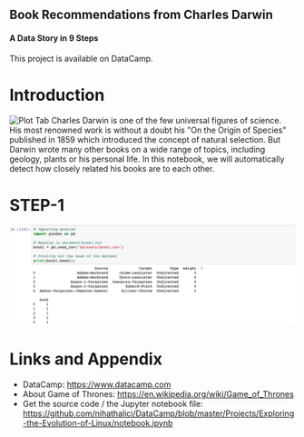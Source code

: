 ## Book Recommendations from Charles Darwin
#### A Data Story in 9 Steps

This project is available on DataCamp.

Introduction
========================================================

![Plot Tab](https://commons.wikimedia.org/wiki/File:Charles-darwin-portrait-svg.svg) 
Charles Darwin is one of the few universal figures of science. His most renowned work is without a doubt his "On the Origin of Species" published in 1859 which introduced the concept of natural selection. But Darwin wrote many other books on a wide range of topics, including geology, plants or his personal life. In this notebook, we will automatically detect how closely related his books are to each other.

STEP-1
========================================================
![Plot Tab](https://github.com/nihathalici/DataCamp/blob/master/Projects/A-Network-Analysis-of-Game-of-Thrones/img/1.png)




Links and Appendix
========================================================

- DataCamp: https://www.datacamp.com
- About Game of Thrones: https://en.wikipedia.org/wiki/Game_of_Thrones
- Get the source code / the Jupyter notebook file: https://github.com/nihathalici/DataCamp/blob/master/Projects/Exploring-the-Evolution-of-Linux/notebook.ipynb
